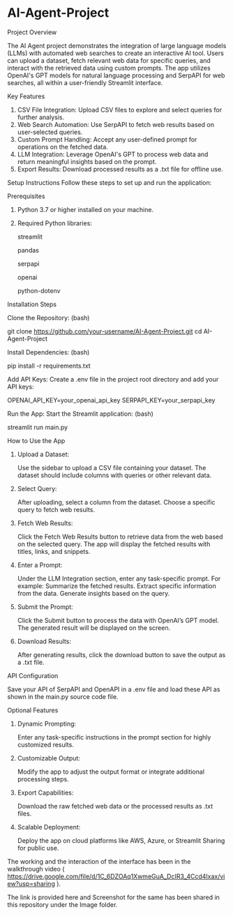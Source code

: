 # AI-Agent-Project

Project Overview

The AI Agent project demonstrates the integration of large language models (LLMs) with automated web searches to create an interactive AI tool. Users can upload a dataset, fetch relevant web data for specific queries, and interact with the retrieved data using custom prompts. The app utilizes OpenAI's GPT models for natural language processing and SerpAPI for web searches, all within a user-friendly Streamlit interface.

Key Features
1. CSV File Integration: Upload CSV files to explore and select queries for further analysis.
2. Web Search Automation: Use SerpAPI to fetch web results based on user-selected queries.
3. Custom Prompt Handling: Accept any user-defined prompt for operations on the fetched data.
4. LLM Integration: Leverage OpenAI's GPT to process web data and return meaningful insights based on the prompt.
5. Export Results: Download processed results as a .txt file for offline use.


Setup Instructions
Follow these steps to set up and run the application:

Prerequisites
1. Python 3.7 or higher installed on your machine.
2. Required Python libraries:

   streamlit
   
   pandas
   
   serpapi
   
   openai
   
   python-dotenv

Installation Steps

Clone the Repository:
(bash)

git clone https://github.com/your-username/AI-Agent-Project.git
cd AI-Agent-Project

Install Dependencies:
(bash)

pip install -r requirements.txt

Add API Keys: Create a .env file in the project root directory and add your API keys:

OPENAI_API_KEY=your_openai_api_key
SERPAPI_KEY=your_serpapi_key

Run the App: Start the Streamlit application:
(bash)

streamlit run main.py   


How to Use the App

1. Upload a Dataset:

   Use the sidebar to upload a CSV file containing your dataset.
   The dataset should include columns with queries or other relevant data.

2. Select Query:

   After uploading, select a column from the dataset.
   Choose a specific query to fetch web results.
  
3. Fetch Web Results:

   Click the Fetch Web Results button to retrieve data from the web based on the selected query.
   The app will display the fetched results with titles, links, and snippets.

4. Enter a Prompt:

   Under the LLM Integration section, enter any task-specific prompt. For example:
     Summarize the fetched results.
     Extract specific information from the data.
     Generate insights based on the query.

5. Submit the Prompt:

   Click the Submit button to process the data with OpenAI’s GPT model.
   The generated result will be displayed on the screen.

6. Download Results:

   After generating results, click the download button to save the output as a .txt file.


API Configuration

Save your API of SerpAPI and OpenAPI in a .env file and load these API as shown in the main.py source code file.


Optional Features

1. Dynamic Prompting:

   Enter any task-specific instructions in the prompt section for highly customized results.

2. Customizable Output:

   Modify the app to adjust the output format or integrate additional processing steps.

3. Export Capabilities:

   Download the raw fetched web data or the processed results as .txt files.

4. Scalable Deployment:

   Deploy the app on cloud platforms like AWS, Azure, or Streamlit Sharing for public use.

The working and the interaction of the interface has been in the walkthrough video 
( https://drive.google.com/file/d/1C_6DZOAq1XwmeGuA_DcIR3_4Ccd4Ixax/view?usp=sharing ). 

The link is provided here and Screenshot for the same has been shared in this repository under the Image folder.     
